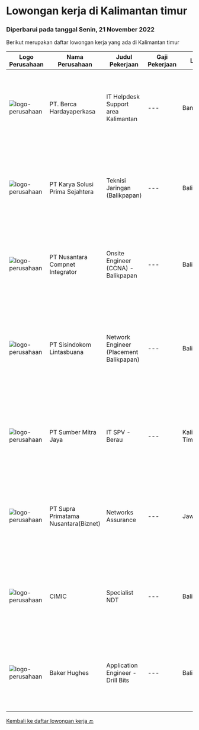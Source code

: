 
  # Lowongan kerja di Kalimantan timur

  ### Diperbarui pada tanggal Senin, 21 November 2022

  Berikut merupakan daftar lowongan kerja yang ada di Kalimantan timur

  |Logo Perusahaan | Nama Perusahaan | Judul Pekerjaan | Gaji Pekerjaan | Lokasi | Deskripsi | Tanggal diunggah | Pranala |
  | -------------- | --------------- | --------------- | --------- | --------- | -------------- | ------- | ----------- |
  |![logo-perusahaan](https://image-service-cdn.seek.com.au/6a76252207cfed561e664c874d4631f4aefd8409/ee4dce1061f3f616224767ad58cb2fc751b8d2dc)|PT. Berca Hardayaperkasa|IT Helpdesk Support area Kalimantan|---|Banjarmasin|Tugas &amp; Tanggung Jawab: Melakukan support helpdesk kepada seluruh karyawan (join domain, data migration, etc.) Melakukan analisa...|Rabu, 16 November 2022|https://www.jobstreet.co.id/id/job/it-helpdesk-support-area-kalimantan-4108972?token=0~c62d43de-9906-44f0-8046-11997bee37b2&sectionRank=1&jobId=jobstreet-id-job-4108972|
|![logo-perusahaan](https://image-service-cdn.seek.com.au/bb0f2c313297f2db3d497466b95d7da85644edc0/ee4dce1061f3f616224767ad58cb2fc751b8d2dc)|PT Karya Solusi Prima Sejahtera|Teknisi Jaringan (Balikpapan)|---|Balikpapan|KUALIFIKASI Pendidikan minimal SMK Teknik Komputer &amp; Jaringan/D3 jurusan Telekomunikasi Memiliki pengalaman sebagai teknisi minimal 1 tahun ...|Selasa, 15 November 2022|https://www.jobstreet.co.id/id/job/teknisi-jaringan-balikpapan-4107142?token=0~c62d43de-9906-44f0-8046-11997bee37b2&sectionRank=2&jobId=jobstreet-id-job-4107142|
|![logo-perusahaan](https://image-service-cdn.seek.com.au/faf1379cb2f8ff5c87162dc20c60c0d2f63dba1c/ee4dce1061f3f616224767ad58cb2fc751b8d2dc)|PT Nusantara Compnet Integrator|Onsite Engineer (CCNA) - Balikpapan|---|Balikpapan|Job Descriptions : Analyze customer needs Provide solutions and give recommendations to the customer according to their needs Preventive and...|Sabtu, 12 November 2022|https://www.jobstreet.co.id/id/job/onsite-engineer-ccna-balikpapan-4085467?token=0~c62d43de-9906-44f0-8046-11997bee37b2&sectionRank=3&jobId=jobstreet-id-job-4085467|
|![logo-perusahaan](https://image-service-cdn.seek.com.au/0c0f5a8eba28e76548451d3f79868e8a1ac80d4c/ee4dce1061f3f616224767ad58cb2fc751b8d2dc)|PT Sisindokom Lintasbuana|Network Engineer (Placement Balikpapan)|---|Balikpapan|Job Requirements: Must have Cisco Certified Network Professional (CCNP) Data Center certification. Experienced in the implementation and maintenance...|Jumat, 11 November 2022|https://www.jobstreet.co.id/id/job/network-engineer-placement-balikpapan-4083988?token=0~c62d43de-9906-44f0-8046-11997bee37b2&sectionRank=4&jobId=jobstreet-id-job-4083988|
|![logo-perusahaan](https://image-service-cdn.seek.com.au/f0ba1595e90ec5243d43e958e1c29680e7a44894/ee4dce1061f3f616224767ad58cb2fc751b8d2dc)|PT Sumber Mitra Jaya|IT SPV - Berau|---|Kalimantan Timur|Requirement: Candidate must possess at least Diploma/ Bachelor’s degree in Information Technology/IT Engineering/ IT related field. Required...|Senin, 07 November 2022|https://www.jobstreet.co.id/id/job/it-spv-berau-4096670?token=0~c62d43de-9906-44f0-8046-11997bee37b2&sectionRank=5&jobId=jobstreet-id-job-4096670|
|![logo-perusahaan](https://image-service-cdn.seek.com.au/1033d36f751f076cfdd637ed0acbcbf8508866ec/ee4dce1061f3f616224767ad58cb2fc751b8d2dc)|PT Supra Primatama Nusantara(Biznet)|Networks Assurance|---|Jawa Barat|Tanggung Jawab:  Melakukan Audit &amp; Commissioning jaringan Fiber Optic (FTTx GPON, and Metro Ethernet) Memastikan pembangunan jaringan fiber optik...|Selasa, 25 Oktober 2022|https://www.jobstreet.co.id/id/job/networks-assurance-4080224?token=0~c62d43de-9906-44f0-8046-11997bee37b2&sectionRank=6&jobId=jobstreet-id-job-4080224|
|![logo-perusahaan](https://i.ibb.co/sqvTCh9/112815900-stock-vector-no-image-available-icon-flat-vector.webp)|CIMIC|Specialist NDT|---|Balikpapan|About usWith a global business, we offer diverse and rewarding careers. We are committed to Thiess being a company and a culture where great people...|Minggu, 20 November 2022|https://www.jobstreet.co.id/id/job/specialist-ndt-1033574460?token=0~c62d43de-9906-44f0-8046-11997bee37b2&sectionRank=7&jobId=jobstreet-id-job-1033574460|
|![logo-perusahaan](https://image-service-cdn.seek.com.au/f265e6d35d90e3a2d84b670c7c68b9a179cb4668/ee4dce1061f3f616224767ad58cb2fc751b8d2dc)|Baker Hughes|Application Engineer - Drill Bits|---|Balikpapan|Are you an Application Engineer looking for a new prospect?Are you passionate about being part of a successful team?Join our Drill Bits teamBaker...|Rabu, 16 November 2022|https://www.jobstreet.co.id/id/job/application-engineer-drill-bits-1033789968?token=0~c62d43de-9906-44f0-8046-11997bee37b2&sectionRank=8&jobId=jobstreet-id-job-1033789968|


  [Kembali ke daftar lowongan kerja 🔙](../README.md#daftar-lowongan-kerja)
  